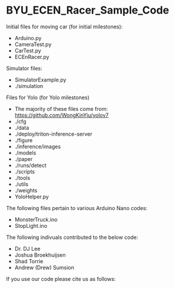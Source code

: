# BYU_ECEN_Racer_Sample_Code


Initial files for moving car (for initial milestones):
- Arduino.py
- CameraTest.py
- CarTest.py
- ECEnRacer.py

Simulator files:
- SimulatorExample.py
- ./simulation

Files for Yolo (for Yolo milestones)
- The majority of these files come from: https://github.com/WongKinYiu/yolov7
- ./cfg
- ./data
- ./deploy/triton-inference-server
- ./figure
- ./inference/images
- ./models
- ./paper
- ./runs/detect
- ./scripts
- ./tools
- ./utils
- ./weights
- YoloHelper.py

The following files pertain to various Arduino Nano codes:
- MonsterTruck.ino
- StopLight.ino

The following indivuals contributed to the below code:
- Dr. DJ Lee
- Joshua Broekhuijsen
- Shad Torrie
- Andrew (Drew) Sumsion

If you use our code please cite us as follows:
